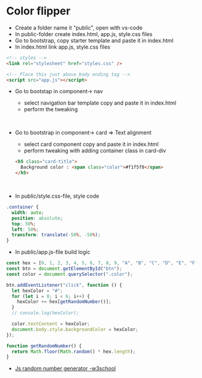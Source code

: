 # Color flipper

- Create a folder name it "public", open with vs-code
- In public-folder create index.html, app.js, style.css files
- Go to bootstrap, copy starter template and paste it in index.html
- In index.html link app.js, style.css files

```html
<!-- styles -->
<link rel="stylesheet" href="styles.css" />

<!-- Place this just above body ending tag -->
<script src="app.js"></script>
```

- Go to bootstap in component-> nav

  - select navigation bar template copy and paste it in index.html
  - perform the tweaking

<br>

- Go to bootstrap in component-> card => Text alignment

  - select card component copy and paste it in index.html
  - perform tweaking with adding container class in card-div

  ```html
  <h5 class="card-title">
    Background color : <span class="color">#f1f5f8</span>
  </h5>
  ```

<br>

- In public/style.css-file, style code

```css
.container {
  width: auto;
  position: absolute;
  top: 50%;
  left: 50%;
  transform: translate(-50%, -50%);
}
```

- In public/app.js-file build logic

```js
const hex = [0, 1, 2, 3, 4, 5, 6, 7, 8, 9, "A", "B", "C", "D", "E", "F"];
const btn = document.getElementById("btn");
const color = document.querySelector(".color");

btn.addEventListener("click", function () {
  let hexColor = "#";
  for (let i = 0; i < 6; i++) {
    hexColor += hex[getRandomNumber()];
  }
  // console.log(hexColor);

  color.textContent = hexColor;
  document.body.style.backgroundColor = hexColor;
});

function getRandomNumber() {
  return Math.floor(Math.random() * hex.length);
}
```

- [Js random number generator -w3school](https://www.w3schools.com/js/js_random.asp)
